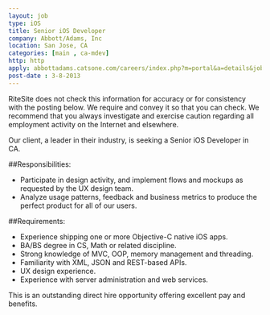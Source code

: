 ```yaml
---
layout: job
type: iOS
title: Senior iOS Developer
company: Abbott/Adams, Inc
location: San Jose, CA
categories: [main , ca-mdev]
http: http
apply: abbottadams.catsone.com/careers/index.php?m=portal&a=details&jobOrderID=1953729
post-date : 3-8-2013
---
```


RiteSite does not check this information for accuracy or for consistency with the posting below. We require and convey it so that you can check. We recommend that you always investigate and exercise caution regarding all employment activity on the Internet and elsewhere.

Our client, a leader in their industry, is seeking a Senior iOS Developer in CA.

##Responsibilities:

* Participate in design activity, and implement flows and mockups as requested by the UX design team.
* Analyze usage patterns, feedback and business metrics to produce the perfect product for all of our users.

##Requirements:

* Experience shipping one or more Objective-C native iOS apps.
* BA/BS degree in CS, Math or related discipline.
* Strong knowledge of MVC, OOP, memory management and threading.
* Familiarity with XML, JSON and REST-based APIs.
* UX design experience.
* Experience with server administration and web services.

This is an outstanding direct hire opportunity offering excellent pay and benefits.